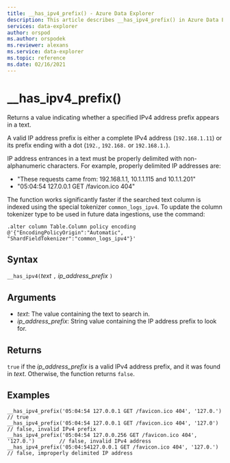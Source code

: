 ```yaml
---
title: __has_ipv4_prefix() - Azure Data Explorer
description: This article describes __has_ipv4_prefix() in Azure Data Explorer.
services: data-explorer
author: orspod
ms.author: orspodek
ms.reviewer: alexans
ms.service: data-explorer
ms.topic: reference
ms.date: 02/16/2021
---
```

# __has_ipv4_prefix()

Returns a value indicating whether a specified IPv4 address prefix appears in a text.

A valid IP address prefix is either a complete IPv4 address (`192.168.1.11`) or its prefix ending with a dot (`192.`, `192.168.` or `192.168.1.`).

IP address entrances in a text must be properly delimited with non-alphanumeric characters. For example, properly delimited IP addresses are:

 * "These requests came from: 192.168.1.1, 10.1.1.115 and 10.1.1.201"
 * "05:04:54 127.0.0.1 GET /favicon.ico 404"

The function works significantly faster if the searched text column is indexed using the special tokenizer `common_logs_ipv4`. To update the column tokenizer type to be used in future data ingestions, use the command:

```kusto
.alter column Table.Column policy encoding @'{"EncodingPolicyOrigin":"Automatic", "ShardFieldTokenizer":"common_logs_ipv4"}'
```

## Syntax

`__has_ipv4(`*text* `,` *ip_address_prefix* `)`

## Arguments

* *text*: The value containing the text to search in.
* *ip_address_prefix*: String value containing the IP address prefix to look for.

## Returns

`true` if the *ip_address_prefix* is a valid IPv4 address prefix, and it was found in *text*. Otherwise, the function returns `false`.

## Examples

```kusto
__has_ipv4_prefix('05:04:54 127.0.0.1 GET /favicon.ico 404', '127.0.')          // true
__has_ipv4_prefix('05:04:54 127.0.0.1 GET /favicon.ico 404', '127.0')           // false, invalid IPv4 prefix
__has_ipv4_prefix('05:04:54 127.0.0.256 GET /favicon.ico 404', '127.0.')        // false, invalid IPv4 address
__has_ipv4_prefix('05:04:54127.0.0.1 GET /favicon.ico 404', '127.0.')           // false, improperly delimited IP address
```
